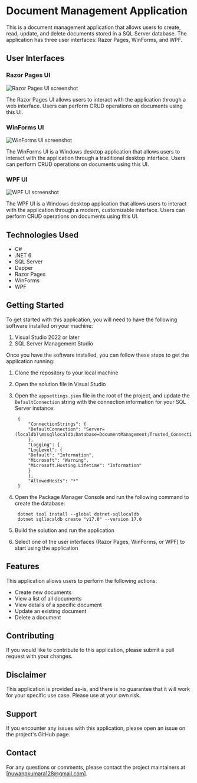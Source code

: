 # Document Management Application

This is a document management application that allows users to create, read, update, and delete documents stored in a SQL Server database. The application has three user interfaces: Razor Pages, WinForms, and WPF.

## User Interfaces

### Razor Pages UI

![Razor Pages UI screenshot](/Images/razor-pages-screenshot.png "Razor Pages UI")

The Razor Pages UI allows users to interact with the application through a web interface. Users can perform CRUD operations on documents using this UI.

### WinForms UI

![WinForms UI screenshot](/Images/winforms-screenshot.png "WinForms UI")

The WinForms UI is a Windows desktop application that allows users to interact with the application through a traditional desktop interface. Users can perform CRUD operations on documents using this UI.

### WPF UI

![WPF UI screenshot](/Images/wpf-screenshot.png "WPF UI")

The WPF UI is a Windows desktop application that allows users to interact with the application through a modern, customizable interface. Users can perform CRUD operations on documents using this UI.

## Technologies Used

- C#
- .NET 6
- SQL Server
- Dapper
- Razor Pages
- WinForms
- WPF

## Getting Started

To get started with this application, you will need to have the following software installed on your machine:

1. Visual Studio 2022 or later
2. SQL Server Management Studio

Once you have the software installed, you can follow these steps to get the application running:

1. Clone the repository to your local machine
2. Open the solution file in Visual Studio
3. Open the `appsettings.json` file in the root of the project, and update the `DefaultConnection` string with the connection information for your SQL Server instance:

		{
			"ConnectionStrings": {
			"DefaultConnection": "Server=(localdb)\mssqllocaldb;Database=DocumentManagement;Trusted_Connection=True;"
			},
			"Logging": {
			"LogLevel": {
			"Default": "Information",
			"Microsoft": "Warning",
			"Microsoft.Hosting.Lifetime": "Information"
			}
			},
			"AllowedHosts": "*"
		}


4. Open the Package Manager Console and run the following command to create the database:

		dotnet tool install --global dotnet-sqllocaldb
		dotnet sqllocaldb create "v17.0" --version 17.0

5. Build the solution and run the application
6. Select one of the user interfaces (Razor Pages, WinForms, or WPF) to start using the application

## Features

This application allows users to perform the following actions:

- Create new documents
- View a list of all documents
- View details of a specific document
- Update an existing document
- Delete a document

## Contributing

If you would like to contribute to this application, please submit a pull request with your changes. 

## Disclaimer

This application is provided as-is, and there is no guarantee that it will work for your specific use case. Please use at your own risk.

## Support

If you encounter any issues with this application, please open an issue on the project's GitHub page.

## Contact

For any questions or comments, please contact the project maintainers at [nuwanpkumara128@gmail.com].
